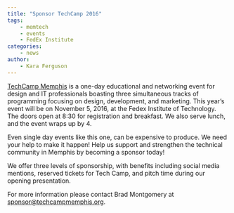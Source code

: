 ```yaml
---
title: "Sponsor TechCamp 2016"
tags:
    - memtech
    - events
    - FedEx Institute
categories:
    - news
author:
    - Kara Ferguson
---
```


<a href="http://www.techcampmemphis.org" target="_blank">TechCamp Memphis</a> is a one-day educational and networking event for design and IT professionals boasting three simultaneous tracks of programming focusing on design, development, and marketing. This year’s event will be on November 5, 2016, at the Fedex Institute of Technology. The doors open at 8:30 for registration and breakfast. We also serve lunch, and the event wraps up by 4.

Even single day events like this one, can be expensive to produce. We need your help to make it happen! Help us support and strengthen the technical community in Memphis by becoming a sponsor today!

We offer three levels of sponsorship, with benefits including social media mentions, reserved tickets for Tech Camp, and pitch time during our opening presentation.

For more information please contact Brad Montgomery at sponsor@techcampmemphis.org. 

